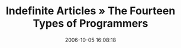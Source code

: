 ---
date: 2006-10-05 16:08:18
link:
  source: delicious
  source_url: https://del.icio.us/roytang
  text: Indefinite Articles » The Fourteen Types of Programmers
  url: http://undefined.com/ia/2006/10/05/the-fourteen-types-of-programmers/
slug: indefinite-articles-the-fourteen-types-of-programmers
source: delicious
tags:
- programming
- broken-link
title: Indefinite Articles » The Fourteen Types of Programmers
---